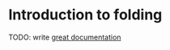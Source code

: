 # Introduction to folding

TODO: write [great documentation](http://jacobian.org/writing/great-documentation/what-to-write/)
